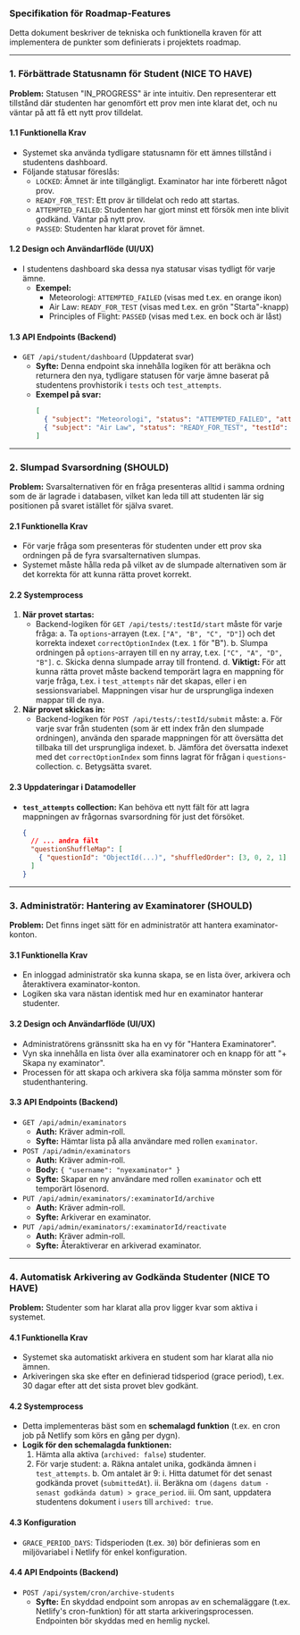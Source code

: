### **Specifikation för Roadmap-Features**

Detta dokument beskriver de tekniska och funktionella kraven för att implementera de punkter som definierats i projektets roadmap.

---

### **1. Förbättrade Statusnamn för Student (NICE TO HAVE)**

**Problem:** Statusen "IN_PROGRESS" är inte intuitiv. Den representerar ett tillstånd där studenten har genomfört ett prov men inte klarat det, och nu väntar på att få ett nytt prov tilldelat.

#### **1.1 Funktionella Krav**
* Systemet ska använda tydligare statusnamn för ett ämnes tillstånd i studentens dashboard.
* Följande statusar föreslås:
    * `LOCKED`: Ämnet är inte tillgängligt. Examinator har inte förberett något prov.
    * `READY_FOR_TEST`: Ett prov är tilldelat och redo att startas.
    * `ATTEMPTED_FAILED`: Studenten har gjort minst ett försök men inte blivit godkänd. Väntar på nytt prov.
    * `PASSED`: Studenten har klarat provet för ämnet.

#### **1.2 Design och Användarflöde (UI/UX)**
* I studentens dashboard ska dessa nya statusar visas tydligt för varje ämne.
    * **Exempel:**
        * Meteorologi: `ATTEMPTED_FAILED` (visas med t.ex. en orange ikon)
        * Air Law: `READY_FOR_TEST` (visas med t.ex. en grön "Starta"-knapp)
        * Principles of Flight: `PASSED` (visas med t.ex. en bock och är låst)

#### **1.3 API Endpoints (Backend)**
* `GET /api/student/dashboard` (Uppdaterat svar)
    * **Syfte:** Denna endpoint ska innehålla logiken för att beräkna och returnera den nya, tydligare statusen för varje ämne baserat på studentens provhistorik i `tests` och `test_attempts`.
    * **Exempel på svar:**
        ```json
        [
          { "subject": "Meteorologi", "status": "ATTEMPTED_FAILED", "attempts": 2, "bestScore": "15/20" },
          { "subject": "Air Law", "status": "READY_FOR_TEST", "testId": "ObjectId(...)" }
        ]
        ```

---

### **2. Slumpad Svarsordning (SHOULD)**

**Problem:** Svarsalternativen för en fråga presenteras alltid i samma ordning som de är lagrade i databasen, vilket kan leda till att studenten lär sig positionen på svaret istället för själva svaret.

#### **2.1 Funktionella Krav**
* För varje fråga som presenteras för studenten under ett prov ska ordningen på de fyra svarsalternativen slumpas.
* Systemet måste hålla reda på vilket av de slumpade alternativen som är det korrekta för att kunna rätta provet korrekt.

#### **2.2 Systemprocess**
1.  **När provet startas:**
    * Backend-logiken för `GET /api/tests/:testId/start` måste för varje fråga:
        a. Ta `options`-arrayen (t.ex. `["A", "B", "C", "D"]`) och det korrekta indexet `correctOptionIndex` (t.ex. `1` för "B").
        b. Slumpa ordningen på `options`-arrayen till en ny array, t.ex. `["C", "A", "D", "B"]`.
        c. Skicka denna slumpade array till frontend.
        d. **Viktigt:** För att kunna rätta provet måste backend temporärt lagra en mappning för varje fråga, t.ex. i `test_attempts` när det skapas, eller i en sessionsvariabel. Mappningen visar hur de ursprungliga indexen mappar till de nya.
2.  **När provet skickas in:**
    * Backend-logiken för `POST /api/tests/:testId/submit` måste:
        a. För varje svar från studenten (som är ett index från den slumpade ordningen), använda den sparade mappningen för att översätta det tillbaka till det ursprungliga indexet.
        b. Jämföra det översatta indexet med det `correctOptionIndex` som finns lagrat för frågan i `questions`-collection.
        c. Betygsätta svaret.

#### **2.3 Uppdateringar i Datamodeller**
* **`test_attempts` collection:** Kan behöva ett nytt fält för att lagra mappningen av frågornas svarsordning för just det försöket.
    ```json
    {
      // ... andra fält
      "questionShuffleMap": [
        { "questionId": "ObjectId(...)", "shuffledOrder": [3, 0, 2, 1] } // Original index 0 är nu på plats 1, etc.
      ]
    }
    ```

---

### **3. Administratör: Hantering av Examinatorer (SHOULD)**

**Problem:** Det finns inget sätt för en administratör att hantera examinator-konton.

#### **3.1 Funktionella Krav**
* En inloggad administratör ska kunna skapa, se en lista över, arkivera och återaktivera examinator-konton.
* Logiken ska vara nästan identisk med hur en examinator hanterar studenter.

#### **3.2 Design och Användarflöde (UI/UX)**
* Administratörens gränssnitt ska ha en vy för "Hantera Examinatorer".
* Vyn ska innehålla en lista över alla examinatorer och en knapp för att "+ Skapa ny examinator".
* Processen för att skapa och arkivera ska följa samma mönster som för studenthantering.

#### **3.3 API Endpoints (Backend)**
* `GET /api/admin/examinators`
    * **Auth:** Kräver admin-roll.
    * **Syfte:** Hämtar lista på alla användare med rollen `examinator`.
* `POST /api/admin/examinators`
    * **Auth:** Kräver admin-roll.
    * **Body:** `{ "username": "nyexaminator" }`
    * **Syfte:** Skapar en ny användare med rollen `examinator` och ett temporärt lösenord.
* `PUT /api/admin/examinators/:examinatorId/archive`
    * **Auth:** Kräver admin-roll.
    * **Syfte:** Arkiverar en examinator.
* `PUT /api/admin/examinators/:examinatorId/reactivate`
    * **Auth:** Kräver admin-roll.
    * **Syfte:** Återaktiverar en arkiverad examinator.

---

### **4. Automatisk Arkivering av Godkända Studenter (NICE TO HAVE)**

**Problem:** Studenter som har klarat alla prov ligger kvar som aktiva i systemet.

#### **4.1 Funktionella Krav**
* Systemet ska automatiskt arkivera en student som har klarat alla nio ämnen.
* Arkiveringen ska ske efter en definierad tidsperiod (grace period), t.ex. 30 dagar efter att det sista provet blev godkänt.

#### **4.2 Systemprocess**
* Detta implementeras bäst som en **schemalagd funktion** (t.ex. en cron job på Netlify som körs en gång per dygn).
* **Logik för den schemalagda funktionen:**
    1.  Hämta alla aktiva (`archived: false`) studenter.
    2.  För varje student:
        a. Räkna antalet unika, godkända ämnen i `test_attempts`.
        b. Om antalet är 9:
            i. Hitta datumet för det senast godkända provet (`submittedAt`).
            ii. Beräkna om `(dagens datum - senast godkända datum) > grace_period`.
            iii. Om sant, uppdatera studentens dokument i `users` till `archived: true`.

#### **4.3 Konfiguration**
* `GRACE_PERIOD_DAYS`: Tidsperioden (t.ex. `30`) bör definieras som en miljövariabel i Netlify för enkel konfiguration.

#### **4.4 API Endpoints (Backend)**
* `POST /api/system/cron/archive-students`
    * **Syfte:** En skyddad endpoint som anropas av en schemaläggare (t.ex. Netlify's cron-funktion) för att starta arkiveringsprocessen. Endpointen bör skyddas med en hemlig nyckel.
